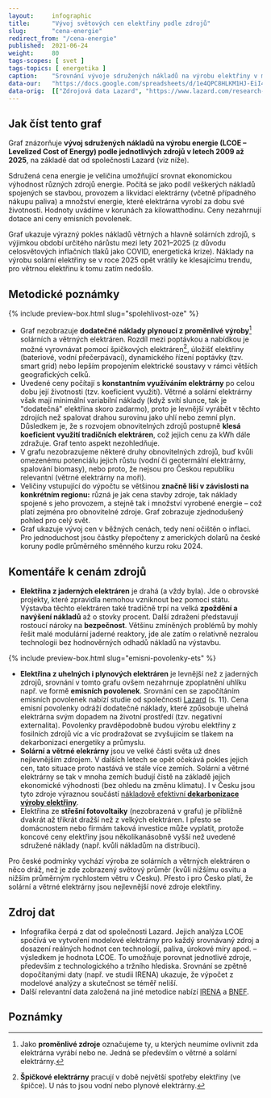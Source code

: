 ```yaml
---
layout:     infographic
title:      "Vývoj světových cen elektřiny podle zdrojů"
slug:       "cena-energie"
redirect_from: "/cena-energie"
published:  2021-06-24
weight:     80
tags-scopes: [ svet ]
tags-topics: [ energetika ]
caption:    "Srovnání vývoje sdružených nákladů na výrobu elektřiny v modelových velkých elektrárnách (tzv. utility-scale) od roku 2009 do roku 2025, především z hlediska technologií a trhu. Do ceny nejsou započteny dotace, ceny emisních povolenek ani náklady spojené s vyrovnáním nestálosti zdrojů. V grafu jsou zobrazeny obnovitelné zdroje, které mají v České republice největší potenciál rozvoje."
data-our:   "https://docs.google.com/spreadsheets/d/1e4QPC8HLKM1HJ-EiI4kxF79tU1i1OuEqlpyj1tcvBr4"
data-orig:  [["Zdrojová data Lazard", "https://www.lazard.com/research-insights/levelized-cost-of-energyplus-lcoeplus/"]]
---
```


## Jak číst tento graf

Graf znázorňuje **vývoj sdružených nákladů na výrobu energie (LCOE – Levelized Cost of Energy) podle jednotlivých zdrojů v letech  2009 až 2025**, na základě dat od společnosti Lazard (viz níže).

Sdružená cena energie je veličina umožňující srovnat ekonomickou výhodnost různých zdrojů energie. Počítá se jako podíl veškerých nákladů spojených se stavbou, provozem a likvidací elektrárny (včetně případného nákupu paliva) a množství energie, které elektrárna vyrobí za dobu své životnosti. Hodnoty uvádíme v korunách za kilowatthodinu. Ceny nezahrnují dotace ani ceny emisních povolenek.

Graf ukazuje výrazný pokles nákladů větrných a hlavně solárních zdrojů, s výjimkou období určitého nárůstu mezi lety 2021–2025 (z důvodu celosvětových inflačních tlaků jako COVID, energetická krize). Náklady na výrobu solární elektřiny se v roce 2025 opět vrátily ke klesajícímu trendu, pro větrnou elektřinu k tomu zatím nedošlo.

## Metodické poznámky

{% include preview-box.html
    slug="spolehlivost-oze"
%}

- Graf nezobrazuje **dodatečné náklady plynoucí z proměnlivé výroby**[^1] solárních a větrných elektráren. Rozdíl mezi poptávkou a nabídkou je možné vyrovnávat pomocí špičkových elektráren[^2], úložišť elektřiny (bateriové, vodní přečerpávací), dynamického řízení poptávky (tzv. smart grid) nebo lepším propojením elektrické soustavy v rámci větších geografických celků.
- Uvedené ceny počítají s **konstantním využíváním elektrárny** po celou dobu její životnosti (tzv. koeficient využití). Větrné a solární elektrárny však mají minimální variabilní náklady (když svítí slunce, tak je "dodatečná" elektřina skoro zadarmo), proto je levnější vyrábět v těchto zdrojích než spalovat drahou surovinu jako uhlí nebo zemní plyn. Důsledkem je, že s rozvojem obnovitelných zdrojů postupně **klesá koeficient využití tradičních elektráren**, což jejich cenu za kWh dále zdražuje. Graf tento aspekt nezohledňuje.
- V grafu nezobrazujeme některé druhy obnovitelných zdrojů, buď kvůli omezenému potenciálu jejich růstu (vodní či geotermální elektrárny, spalování biomasy), nebo proto, že nejsou pro Českou republiku relevantní (větrné elektrárny na moři).
- Veličiny vstupující do výpočtu se většinou **značně liší v závislosti na konkrétním regionu:** různá je jak cena stavby zdroje, tak náklady spojené s jeho provozem, a stejně tak i množství vyrobené energie – což platí zejména pro obnovitelné zdroje. Graf zobrazuje zjednodušený pohled pro celý svět.
- Graf ukazuje vývoj cen v běžných cenách, tedy není očištěn o inflaci. Pro jednoduchost jsou částky přepočteny z amerických dolarů na české koruny podle průměrného směnného kurzu roku 2024.

## Komentáře k cenám zdrojů

- **Elektřina z jaderných elektráren** je drahá (a vždy byla). Jde o obrovské projekty, které zpravidla nemohou vzniknout bez pomoci státu. Výstavba těchto elektráren také tradičně trpí na velká **zpoždění a navýšení nákladů** až o stovky procent. Další zdražení představují rostoucí nároky na **bezpečnost**. Většinu zmíněných problémů by mohly řešit malé modulární jaderné reaktory, jde ale zatím o relativně nezralou technologii bez hodnověrných odhadů nákladů na výstavbu.

{% include preview-box.html
    slug="emisni-povolenky-ets"
%}

- **Elektřina z uhelných i plynových elektráren** je levnější než z jaderných zdrojů, srovnání v tomto grafu ovšem nezahrnuje zpoplatnění uhlíku např. ve formě **emisních povolenek**. Srovnání cen se započítáním emisních povolenek nabízí studie od společnosti [Lazard](https://www.lazard.com/research-insights/levelized-cost-of-energyplus-lcoeplus/) (s. 11). Cena emisní povolenky odráží dodatečné náklady, které způsobuje uhelná elektrárna svým dopadem na životní prostředí (tzv. negativní externalita). Povolenky pravděpodobně budou výrobu elektřiny z fosilních zdrojů víc a víc prodražovat se zvyšujícím se tlakem na dekarbonizaci energetiky a průmyslu.
- **Solární a větrné elekrárny** jsou ve velké části světa už dnes nejlevnějším zdrojem. V dalších letech se opět očekává pokles jejich cen, tato situace proto nastává ve stále více zemích. Solární a větrné elektrárny se tak v mnoha zemích budují čistě na základě jejich ekonomické výhodnosti (bez ohledu na změnu klimatu). I v Česku jsou tyto zdroje výraznou součástí [nákladově efektivní **dekarbonizace výroby elektřiny**](/2024-cesty-k-ciste-a-levne-elektrine-2050).
- Elektřina ze **střešní fotovoltaiky** (nezobrazená v grafu) je přibližně dvakrát až třikrát dražší než z velkých elektráren. I přesto se domácnostem nebo firmám taková investice může vyplatit, protože koncové ceny elektřiny jsou několikanásobně vyšší než uvedené sdružené náklady (např. kvůli nákladům na distribuci).

Pro české podmínky vychází výroba ze solárních a větrných elektráren o něco dráž, než je zde zobrazený světový průměr (kvůli nižšímu osvitu a nižším průměrným rychlostem větru v Česku). Přesto i pro Česko platí, že solární a větrné elektrárny jsou nejlevnější nové zdroje elektřiny.

## Zdroj dat

- Infografika čerpá z dat od společnosti Lazard. Jejich analýza LCOE spočívá ve vytvoření modelové elektrárny pro každý srovnávaný zdroj a dosazení reálných hodnot cen technologií, paliva, úrokové míry apod.  – výsledkem je hodnota LCOE. To umožňuje porovnat jednotlivé zdroje, především z technologického a tržního hlediska. Srovnání se zpětně dopočítanými daty (např. ve studii IRENA) ukazuje, že výpočet z modelové analýzy a skutečnost se téměř neliší.
- Další relevantní data založená na jiné metodice nabízí [IRENA](https://www.irena.org/-/media/Files/IRENA/Agency/Publication/2020/Jun/IRENA_Power_Generation_Costs_2019.pdf) a [BNEF](https://assets.bbhub.io/professional/sites/24/BNEF-2021-Executive-Factbook.pdf).

## Poznámky

[^1]: Jako **proměnlivé zdroje** označujeme ty, u kterých neumíme ovlivnit zda elektrárna vyrábí nebo ne. Jedná se především o větrné a solární elektrárny.
[^2]: **Špičkové elektrárny** pracují v době největší spotřeby elektřiny (ve špičce). U nás to jsou vodní nebo plynové elektrárny.
